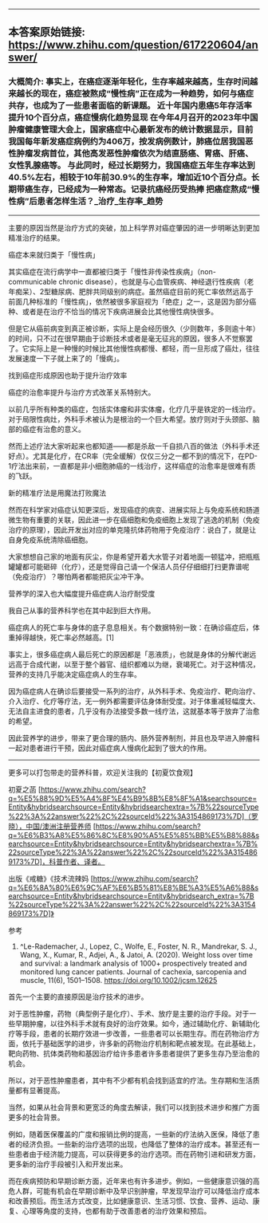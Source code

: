 ----------------------------------------
## 本答案原始链接: https://www.zhihu.com/question/617220604/answer/
### 大概简介: 事实上，在癌症逐渐年轻化，生存率越来越高，生存时间越来越长的现在，癌症被熬成“慢性病”正在成为一种趋势，如何与癌症共存，也成为了一些患者面临的新课题。 近十年国内患癌5年存活率提升10个百分点，癌症慢病化趋势显现 在今年4月召开的2023年中国肿瘤健康管理大会上，国家癌症中心最新发布的统计数据显示，目前我国每年新发癌症病例约为406万，按发病例数计，肺癌位居我国恶性肿瘤发病首位，其他高发恶性肿瘤依次为结直肠癌、胃癌、肝癌、女性乳腺癌等。 与此同时，经过长期努力，我国癌症五年生存率达到40.5%左右，相较于10年前30.9%的生存率，增加近10个百分点。长期带癌生存，已经成为一种常态。记录抗癌经历受热捧 把癌症熬成“慢性病”后患者怎样生活？_治疗_生存率_趋势
----------------------------------------
主要的原因当然是治疗方式的突破，加上科学界对癌症肇因的进一步明晰达到更加精准治疗的结果。


癌症本来就归类于「慢性病」

其实癌症在流行病学中一直都被归类于「慢性非传染性疾病」（non-communicable chronic disease），也就是与心血管疾病、神经退行性疾病（老年痴呆）、2型糖尿病、肥胖共同级别的病症。虽然癌症目前的死亡率依然远高于前面几种标准的「慢性病」，依然被很多家庭视为「绝症」之一，这是因为部分癌种、或者是在治疗不恰当的情况下疾病进展会比其他慢性病快很多。

但是它从癌前病变到真正被诊断，实际上是会经历很久（少则数年，多则逾十年）的时间，只不过在很早期由于诊断技术或者是毫无征兆的原因，很多人不觉察罢了。它实际上是一种慢的时候比其他慢性病都慢、都轻，而一旦形成了癌灶，往往发展速度一下子就上来了的「慢病」。


找到癌症形成原因也助于提升治疗效率

癌症的治愈率提升与治疗方式改革关系特别大。

以前几乎所有种类的癌症，包括实体瘤和非实体瘤，化疗几乎是铁定的一线治疗。对于局限性病灶，外科手术被认为是根治的一个巨大希望。放疗则对于头颈部、脑部的癌症有治愈的意义。

然而上述疗法大家听起来也都知道——都是杀敌一千自损八百的做法（外科手术还好点）。尤其是化疗，在CR率（完全缓解）仅仅三分之一都不到的情况下，在PD-1疗法出来前，一直都是非小细胞肺癌的一线治疗，这样癌症的治愈率是很难有质的飞跃。


新的精准疗法是用魔法打败魔法

然而在科学家对癌症认知更深后，发现癌症的病变、进展实际上与免疫系统和肠道微生物有重要的关联，因此进一步在癌细胞和免疫细胞上发现了逃逸的机制（免疫治疗的原理），因此开发出对应的单克隆抗体药物用于免疫治疗：说白了，就是让自身免疫系统清除癌细胞。

大家想想自己家的地面有灰尘，你是希望开着大水管子对着地面一顿猛冲，把瓶瓶罐罐都可能砸碎（化疗），还是觉得自己请一个保洁人员仔仔细细打扫更靠谱呢（免疫治疗）？哪怕两者都能把灰尘冲干净。


营养学的深入也大幅度提升癌症病人治疗耐受度

我自己从事的营养科学也在其中起到巨大作用。

癌症病人的死亡率与身体的底子息息相关。有个数据特别一致：在确诊癌症后，体重掉得越快，死亡率必然越高。[1]

事实上，很多癌症病人最后死亡的原因都是「恶液质」，也就是身体的分解代谢远远高于合成代谢，以至于整个器官、组织都难以为继，衰竭死亡。对于这种情况，营养的支持几乎能决定癌症病人的生存率。

因为癌症病人在确诊后要接受一系列的治疗，从外科手术、免疫治疗、靶向治疗、介入治疗、化疗等疗法，无一例外都需要评估身体耐受度。对于体重减轻幅度大、无法自主进食的患者，几乎没有办法接受多数一线疗法，这就基本等于放弃了治愈的希望。

因此营养学的进步，带来了更合理的肠内、肠外营养制剂，并且也及早进入肿瘤科一起对患者进行干预，因此对癌症病人慢病化起到了很大的作用。

----------------------------------------

更多可以打包带走的营养科普，欢迎关注我的【初夏饮食观】

初夏之菡 [https://www.zhihu.com/search?q=%E5%88%9D%E5%A4%8F%E4%B9%8B%E8%8F%A1&searchsource=Entity&hybridsearchsource=Entity&hybridsearchextra=%7B%22sourceType%22%3A%22answer%22%2C%22sourceId%22%3A3154869173%7D]（罗晓），中国/澳洲注册营养师 [https://www.zhihu.com/search?q=%E6%B3%A8%E5%86%8C%E8%90%A5%E5%85%BB%E5%B8%88&searchsource=Entity&hybridsearchsource=Entity&hybridsearchextra=%7B%22sourceType%22%3A%22answer%22%2C%22sourceId%22%3A3154869173%7D]，科普作者、译者。

出版《戒糖》《技术流辣妈 [https://www.zhihu.com/search?q=%E6%8A%80%E6%9C%AF%E6%B5%81%E8%BE%A3%E5%A6%88&searchsource=Entity&hybridsearchsource=Entity&hybridsearch_extra=%7B%22sourceType%22%3A%22answer%22%2C%22sourceId%22%3A3154869173%7D]》


参考

 1. ^Le-Rademacher, J., Lopez, C., Wolfe, E., Foster, N. R., Mandrekar, S. J., Wang, X., Kumar, R., Adjei, A., & Jatoi, A. (2020). Weight loss over time and survival: a landmark analysis of 1000+ prospectively treated and monitored lung cancer patients. Journal of cachexia, sarcopenia and muscle, 11(6), 1501–1508. https://doi.org/10.1002/jcsm.12625

首先一个主要的直接原因是治疗技术的进步。

对于恶性肿瘤，药物（典型例子是化疗）、手术、放疗是主要的治疗手段。对于一些早期肿瘤，以往外科手术就有良好的治疗效果。如今，通过辅助化疗、新辅助化疗等手段，患者的长期疗效进一步改善，一些患者可以长期生存。而在药物治疗方面，依托于基础医学的进步，许多新的药物治疗机制和靶点被发现。在此基础上，靶向药物、抗体类药物和基因治疗给许多患者许多患者提供了更多生存乃至治愈的机会。

所以，对于恶性肿瘤患者，其中有不少都有机会找到适宜的疗法。生存期和生活质量都有显著提高。

当然，如果从社会背景和更宽泛的角度去解读，我们可以找到技术进步和推广方面更多的社会背景。

例如，随着医保覆盖的广度和报销比例的提高，一些新的疗法纳入医保，降低了患者的经济负担。一些新的治疗选项的出现，也降低了整体的治疗成本。甚至还有一些患者由于经济能力提高，可以获得更多的治疗选项。而在药物引进和研发方面，更多新的治疗手段被引入和开发出来。

而在疾病预防和早期诊断方面，近年来也有许多进步。例如，一些健康意识强的高危人群，可能有机会在早期诊断中及早识别肿瘤，早发现早治疗可以降低治疗成本和改善预后。而生活方式改变，比如健康意识、生活习惯、饮食、营养、运动、康复、心理等角度的支持，也都有助于改善患者的治疗效果和预后。